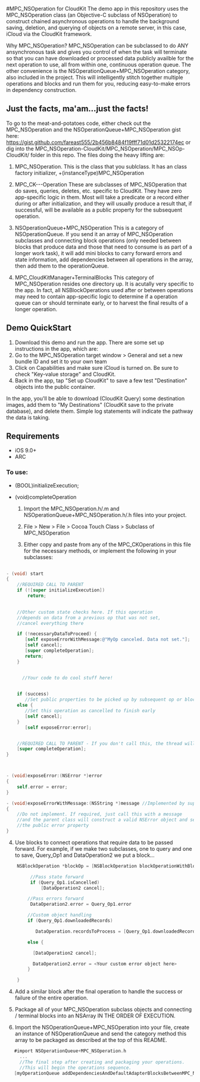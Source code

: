 #MPC_NSOperation for CloudKit
The demo app in this repository uses the MPC_NSOperation class (an Objective-C subclass of NSOperation) to construct chained asynchronous operations to handle the background saving, deletion, and querying of objects on a remote server, in this case, iCloud via the CloudKit framework. 

Why MPC_NSOperation?
MPC_NSOperation can be subclassed to do ANY ansynchronous task and gives you control of when the task will terminate so that you can have downloaded or processed data publicly availble for the next operation to use, all from within one, continuous operation queue. The other convenience is the NSOperationQueue+MPC_NSOperation category, also included in the project. This will intelligently stitch together multiple operations and blocks and run them for you, reducing easy-to-make errors in dependency construction. 


## Just the facts, ma'am...just the facts!
To go to the meat-and-potatoes code, either check out the MPC_NSOperation and the NSOperationQueue+MPC_NSOperation gist here: https://gist.github.com/fareast555/2b456b8484f19fff71d01d25322174ec or dig into the MPC_NSOperation-CloudKit/MPC_NSOperation/MPC_NSOp-CloudKit/ folder in this repo. The files doing the heavy lifting are:

1. MPC_NSOperation. 
This is the class that you sublclass. It has an class factory initializer, +(instanceType)MPC_NSOperation

2. MPC_CK---Operation 
These are subclasses of MPC_NSOperation that do saves, queries, deletes, etc. specific to CloudKit. They have zero app-specific logic in them. Most will take a predicate or a record either during or after initialization, and they will usually produce a result that, if successful, will be available as a public property for the subsequent operation.

3. NSOperationQueue+MPC_NSOperation
This is a category of NSOperationQueue. If you send it an array of MPC_NSOperation subclasses and connecting block operations (only needed between blocks that produce data and those that need to consume is as part of a longer work task), it will add mini blocks to carry forward errors and state information, add dependencies between all operations in the array, then add them to the operationQueue. 

4. MPC_CloudKitManager+TerminalBlocks
This category of MPC_NSOperation resides one directory up. It is acutally very specific to the app. In fact, all NSBlockOperations used after or between operations may need to contain app-specific logic to determine if a operation queue can or should terminate early, or to harvest the final results of a longer operation. 


## Demo QuickStart

1. Download this demo and run the app. There are some set up instructions in the app, which are:
2. Go to the MPC_NSOperation target window > General and set a new bundle ID and set it to your own team
3. Click on Capabilities and make sure iCloud is turned on. Be sure to check "Key-value storage" and CloudKit.
4. Back in the app, tap "Set up CloudKit" to save a few test "Destination" objects into the public container.

In the app, you'll be able to download (CloudKit Query) some destination images, add them to "My Destinations" (CloudKit save to the private database), and delete them. Simple log statements will indicate the pathway the data is taking.


## Requirements

* iOS 9.0+
* ARC

 
<h3>To use:</h3>



- (BOOL)initializeExecution;
- (void)completeOperation
 
  1. Import the MPC_NSOperation.h/.m and NSOperationQueue+MPC_NSOperation.h/.h files into your project.
 
  2. File > New > File > Cocoa Touch Class > Subclass of MPC_NSOperation

  3. Either copy and paste from any of the MPC_CKOperations in this file for the necessary methods, or implement the following in your subclasses:

```objectivec
   
- (void) start
{
    //REQUIRED CALL TO PARENT
    if (![super initializeExecution])
        return;

    
    //Other custom state checks here. If this operation
    //depends on data from a previous op that was not set, 
    //cancel everything there

    if (!necessaryDataToProceed) {
       [self exposeErrorWithMessage:@"MyOp canceled. Data not set."];
       [self cancel];
       [super completeOperation];
       return;
    }


      //Your code to do cool stuff here!
    

    if (success)
       //Set public properties to be picked up by subsequent op or blockOp
    else {
       //Set this operation as cancelled to finish early
       [self cancel];
    }
       [self exposeError:error];


    //REQUIRED CALL TO PARENT - If you don't call this, the thread will never be released
    [super completeOperation];
}



- (void)exposeError:(NSError *)error
{
    self.error = error;
}

- (void)exposeErrorWithMessage:(NSString *)message //Implemented by super
{
    //Do not implement. If required, just call this with a message
    //and the parent class will construct a valid NSError object and set 
    //the public error property
}
```

  4. Use blocks to connect operations that require data to be passed forward. For example, if we make two subclasses, one to query and one to save, Query_Op1 and DataOperation2 we put a block...

```objectivec
    NSBlockOperation *blockOp = [NSBlockOperation blockOperationWithBlock:^{

         //Pass state forward
         if (Query_Op1.isCancelled)
             [DataOperation2 cancel];

        //Pass errors forward
         DataOperation2.error = Query_Op1.error

        //Custom object handling
        if (Query_Op1.downloadedRecords)

           DataOperation.recordsToProcess = [Query_Op1.downloadedRecords copy];

        else {

          [DataOperation2 cancel]; 

          DataOperation2.error = <Your custom error object here>
        }

    }
```
     
  4. Add a similar block after the final operation to handle the success or failure of the entire operation.

  5. Package all of your MPC_NSOperation subclass objects and connecting / terminal blocks into an NSArray IN THE ORDER OF EXECUTION.

  6. Import the NSOperationQueue+MPC_NSOperation into your file, create an instance of NSOperationQueue and send the category method this array to be packaged as described at the top of this README. 

```objectivec
   #import NSOperationQueue+MPC_NSOperation.h
     ...
     //The final step after creating and packaging your operations.
     //This will begin the operations sequence.
   [myOperationQueue addDependenciesAndDefaultAdapterBlocksBetweenMPC_NSOperationsArray:myOperationsArray];
```
